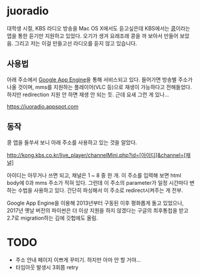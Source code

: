 # juoradio
대학생 시절, KBS 라디오 방송을 Mac OS X에서도 듣고싶은데 KBS에서는 [콩](http://www.kbs.co.kr/radio/kong/)이라는 앱을 통한 듣기만 지원하고 있었다. 오기가 생겨 요래조래 콩을 까 보아서 만들어 보았음. 그리고 저는 이걸 만들고선 라디오를 듣지 않고 있습니다.

## 사용법
아래 주소에서 [Google App Engine](https://cloud.google.com)을 통해 서비스되고 있다. 들어가면 방송별 주소가 나올 것이며, mms를 지원하는 플레이어(VLC 등)으로 재생이 가능하다고 전해들었다. 하지만 redirection 지원 안 하면 재생 안 되는 듯. 근데 요새 그런 게 있나...

https://juoradio.appspot.com

## 동작
콩 앱을 들쑤셔 보니 아래 주소를 사용하고 있는 것을 알았다.

http://kong.kbs.co.kr/live_player/channelMini.php?id=[아이디]&channel=[채널]

아이디는 아무거나 쓰면 되고, 채널은 1 ~ 8 중 한 개. 이 주소를 입력해 보면 html body에 0과 mms 주소가 적혀 있다. 그런데 이 주소의 parameter가 일정 시간마다 변하는 수법을 사용하고 있다. 간단히 파싱해서 이 주소로 redirect시켜주는 게 전부.

Google App Engine을 이용해 2013년부터 구동된 이후 평화롭게 돌고 있었으나, 2017년 옛날 버전의 파이썬은 더 이상 지원을 하지 않겠다는 구글의 최후통첩을 받고 2.7로 migration하는 김에 깃헙에도 올림.

# TODO
* 주소 안내 페이지 이쁘게 꾸미기. 하지만 아마 안 할 거야...
* 타임아웃 발생시 3회쯤 retry
